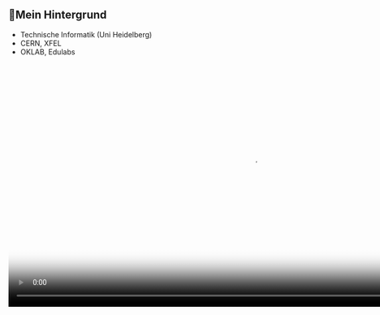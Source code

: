 ## Mein Hintergrund  
 * Technische Informatik (Uni Heidelberg)
 * CERN, XFEL
 * OKLAB, Edulabs

<video data-autoplay src="media/matrix_short.webm" controls  poster="images/videocover.png" height="480px"></video>
